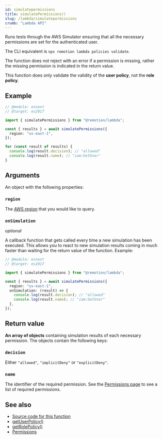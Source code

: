 ```yaml
---
id: simulatepermissions
title: simulatePermissions()
slug: /lambda/simulatepermissions
crumb: "Lambda API"
---
```


Runs tests through the AWS Simulator ensuring that all the necessary permissions are set for the authenticated user.

The CLI equivalent is `npx remotion lambda policies validate`.

The function does not reject with an error if a permission is missing, rather the missing permission is indicated in the return value.

This function does only validate the validity of the **user policy**, not the **role policy**.

## Example

```ts twoslash
// @module: esnext
// @target: es2017

import { simulatePermissions } from "@remotion/lambda";

const { results } = await simulatePermissions({
  region: "us-east-1",
});

for (const result of results) {
  console.log(result.decision); // "allowed"
  console.log(result.name); // "iam:GetUser"
}
```

## Arguments

An object with the following properties:

### `region`

The [AWS region](/docs/lambda/region-selection) that you would like to query.

### `onSimulation`

_optional_

A callback function that gets called every time a new simulation has been executed. This allows you to react to new simulation results coming in much faster than waiting for the return value of the function. Example:

```ts twoslash
// @module: esnext
// @target: es2017

import { simulatePermissions } from "@remotion/lambda";

const { results } = await simulatePermissions({
  region: "us-east-1",
  onSimulation: (result) => {
    console.log(result.decision); // "allowed"
    console.log(result.name); // "iam:GetUser"
  },
});
```

## Return value

**An array of objects** containing simulation results of each necessary permission. The objects contain the following keys:

### `decision`

Either `"allowed"`, `"implicitDeny"` or `"explicitDeny"`.

### `name`

The identifier of the required permission. See the [Permissions page](/docs/lambda/permissions) to see a list of required permissions.

## See also

- [Source code for this function](https://github.com/remotion-dev/remotion/blob/main/packages/lambda/src/api/iam-validation/simulate.ts)
- [getUserPolicy()](/docs/lambda/getuserpolicy)
- [getRolePolicy()](/docs/lambda/getrolepolicy)
- [Permissions](/docs/lambda/permissions)
